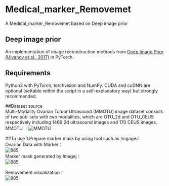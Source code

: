 # Medical_marker_Removemet  
A Medical_marker_Removemet based on Deep image prior  

## Deep image prior  
An implementation of image reconstruction methods from [Deep Image Prior (Ulyanov et al., 2017)](https://arxiv.org/abs/1711.10925) in PyTorch.  

## Requirements  
Python3 with PyTorch, torchvision and NumPy. CUDA and cuDNN are optional (settable within the script in a self-explanatory way) but strongly recommended.  

##Dataset source  
Multi-Modality Ovarian Tumor Ultrasound (MMOTU) image dataset consists of two sub-sets with two modalities, which are OTU_2d and OTU_CEUS respectively including 1469 2d ultrasound images and 170 CEUS images.  
MMOTU ：![MMOTU](https://github.com/cv516Buaa/MMOTU_DS2Net)

##To use
1.Prepare marker mask by using tool such as ImgageJ  
Ovarian Data with Marker：  
![885](https://github.com/Kinetics-JOJO/Medical_marker_Removemet/assets/52592905/fb0bf032-6484-4d14-8509-fd82c28f7389)  
Marker mask generated by Imagej：  
![885](https://github.com/Kinetics-JOJO/Medical_marker_Removemet/assets/52592905/2e74cabb-7d4f-4745-9b0c-4d02a7cbd5b9)  
  
Removement visualization：  
![885](https://github.com/Kinetics-JOJO/Medical_marker_Removemet/assets/52592905/656652fc-3881-48bf-930b-97c543d89e4f)
